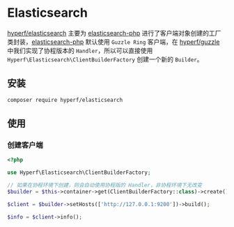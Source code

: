 # Elasticsearch

[hyperf/elasticsearch](https://github.com/hyperf-cloud/elasticsearch) 主要为 [elasticsearch-php](https://github.com/elastic/elasticsearch-php) 进行了客户端对象创建的工厂类封装，[elasticsearch-php](https://github.com/elastic/elasticsearch-php) 默认使用 `Guzzle Ring` 客户端，在 [hyperf/guzzle](https://github.com/hyperf-cloud/guzzle) 中我们实现了协程版本的 `Handler`，所以可以直接使用 `Hyperf\Elasticsearch\ClientBuilderFactory` 创建一个新的 `Builder`。

## 安装

```bash
composer require hyperf/elasticsearch
```
## 使用

### 创建客户端

```php
<?php

use Hyperf\Elasticsearch\ClientBuilderFactory;

// 如果在协程环境下创建，则会自动使用协程版的 Handler，非协程环境下无改变
$builder = $this->container->get(ClientBuilderFactory::class)->create();

$client = $builder->setHosts(['http://127.0.0.1:9200'])->build();

$info = $client->info();
```
